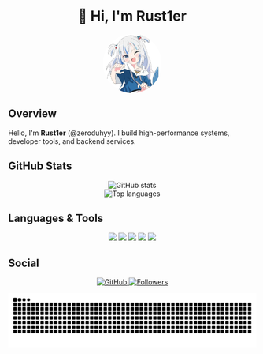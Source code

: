 <h1 align="center">👾 Hi, I'm Rust1er</h1>

<p align="center">
  <img src="profile.jpg" alt="avatar" width="120" height="120" style="border-radius:50%;object-fit:cover;display:block;margin:0 auto;" />
</p>

## Overview

Hello, I'm **Rust1er** (@zeroduhyy). I build high-performance systems, developer tools, and backend services.


## GitHub Stats


<p align="center">
  <img src="https://github-readme-stats.vercel.app/api?username=zeroduhyy&show_icons=true&theme=tokyonight" alt="GitHub stats" /><br>
  <img src="https://github-readme-stats.vercel.app/api/top-langs/?username=zeroduhyy&layout=compact&theme=tokyonight" alt="Top languages" />
</p>



## Languages & Tools
<p align="center">
  <img src="https://img.shields.io/badge/C-00599C?style=for-the-badge&logo=c&logoColor=white" />
  <img src="https://img.shields.io/badge/Java-007396?style=for-the-badge&logo=java&logoColor=white" />
  <img src="https://img.shields.io/badge/Python-3776AB?style=for-the-badge&logo=python&logoColor=white" />
  <img src="https://img.shields.io/badge/Rust-000000?style=for-the-badge&logo=rust&logoColor=white" />
  <img src="https://img.shields.io/badge/Vue.js-4FC08D?style=for-the-badge&logo=vue.js&logoColor=white" />
</p>




## Social
<p align="center">
  <a href="https://github.com/zeroduhyy" target="_blank">
    <img src="https://img.shields.io/badge/GitHub-zeroduhyy-181717?style=for-the-badge&logo=github&logoColor=white" alt="GitHub" />
  </a>
  <a href="https://github.com/zeroduhyy?tab=followers" target="_blank">
    <img src="https://img.shields.io/github/followers/zeroduhyy?label=Followers&style=for-the-badge&logo=github&logoColor=white" alt="Followers" />
  </a>
</p>

<!-- snake -->
<picture>
  <source media="(prefers-color-scheme: dark)" srcset="https://github.com/zeroduhyy/zeroduhyy/blob/output/github-snake.svg" />
  <img alt="github-snake" src="github-snake.svg" />
</picture>




